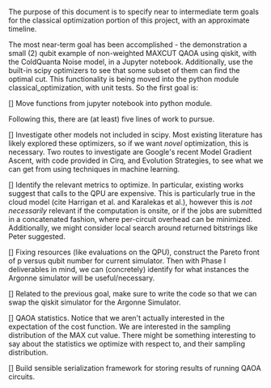 The purpose of this document is to specify near to intermediate term goals for the classical optimization portion of this project, with an approximate timeline.

The most near-term goal has been accomplished - the demonstration a small (2) qubit example of non-weighted MAXCUT QAOA using qiskit, with the ColdQuanta Noise model, in a Jupyter notebook. Additionally, use the built-in scipy optimizers to see that some subset of them can find the optimal cut. This functionality is being moved into the python module classical_optimization, with unit tests. So the first goal is:

[] Move functions from jupyter notebook into python module.  

Following this, there are (at least) five lines of work to pursue. 

[] Investigate other models not included in scipy. Most existing literature has likely explored these optimizers, so if we want _novel_ optimization, this is necessary. Two routes to investigate are Google's recent Model Gradient Ascent, with code provided in Cirq, and Evolution Strategies, to see what we can get from using techniques in machine learning.

[] Identify the relevant metrics to optimize. In particular, existing works suggest that calls to the QPU are expensive. This is particularly true in the cloud model (cite Harrigan et al. and Karalekas et al.), however this is _not necessarily_ relevant if the computation is onsite, or if the jobs are submitted in a concatenated fashion, where per-circuit overhead can be minimized. Additionally, we might consider local search around returned bitstrings like Peter suggested.

[] Fixing resources (like evaluations on the QPU), construct the Pareto front of p versus qubit number for current simulator. Then with Phase I deliverables in mind, we can (concretely) identify for what instances the Argonne simulator will be useful/necessary.

[] Related to the previous goal, make sure to write the code so that we can swap the qiskit simulator for the Argonne Simulator.

[] QAOA statistics. Notice that we aren't actually interested in the expectation of the cost function. We are interested in the sampling distribution of the MAX cut value. There might be something interesting to say about the statistics we optimize with respect to, and their sampling distribution.

[] Build sensible serialization framework for storing results of running QAOA circuits.
